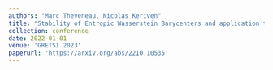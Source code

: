 ```yaml
---
authors: "Marc Theveneau, Nicolas Keriven"
title: "Stability of Entropic Wasserstein Barycenters and application to random geometric graphs"
collection: conference
date: 2022-01-01
venue: 'GRETSI 2023'
paperurl: 'https://arxiv.org/abs/2210.10535'
---
```

